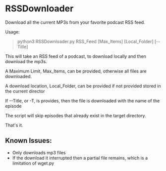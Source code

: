 # RSSDownloader
Download all the current MP3s from your favorite podcast RSS feed.


Usage:

>    python3 RSSDownloader.py RSS_Feed [Max_Items] [Local_Folder] [--Title]

This will take an RSS feed of a podcast, to download locally and then download the mp3s.

A Maximum Limit, Max_Items, can be provided, otherwise all files are downloaded.

A download location, Local_Folder, can be provided if not provided stored in the current director

If --Title, or -T, is provides, then the file is downloaded with the name of the episode

The script will skip episodes that already exist in the target directory.

That's it.


## Known Issues:

*  Only downloads mp3 files
*  If the download it interrupted then a partial file remains, which is a limitation of wget.py
